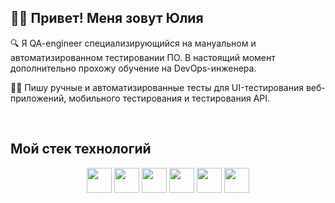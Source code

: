 ## 👨‍💻 Привет! Меня зовут Юлия  

🔍  Я QA-engineer специализирующийся на мануальном и автоматизированном тестировании ПО. В настоящий момент дополнительно прохожу обучение на DevOps-инженера.

</td><td valign="top" width="50%">

👨‍🎓 Пишу ручные и автоматизированные тесты для UI-тестирования веб-приложений, мобильного тестирования и тестирования API.  


</td></tr></table>  

<br/>  

<div align="left">
<h2> Мой стек технологий </h2>
</div>
<p align="center">

<img src="https://cdn.jsdelivr.net/gh/devicons/devicon@latest/icons/python/python-original.svg" height="40" width="40"/>
<img src="https://cdn.jsdelivr.net/gh/devicons/devicon@latest/icons/pycharm/pycharm-original.svg" height="40" width="40"/>
<img src="https://cdn.jsdelivr.net/gh/devicons/devicon@latest/icons/pytest/pytest-original.svg" height="40" width="40"/>
<img src="https://cdn.jsdelivr.net/gh/devicons/devicon@latest/icons/jira/jira-original.svg" height="40" width="40"/> 
<img src="https://cdn.jsdelivr.net/gh/devicons/devicon@latest/icons/androidstudio/androidstudio-original.svg" height="40" width="40"/>
<img src="https://cdn.jsdelivr.net/gh/devicons/devicon@latest/icons/postman/postman-original.svg" height="40" width="40"/>




<!--
**alisaholmes/alisaholmes** is a ✨ _special_ ✨ repository because its `README.md` (this file) appears on your GitHub profile.

Here are some ideas to get you started:

- 🔭 I’m currently working on ...
- 🌱 I’m currently learning ...
- 👯 I’m looking to collaborate on ...
- 🤔 I’m looking for help with ...
- 💬 Ask me about ...
- 📫 How to reach me: ...
- 😄 Pronouns: ...
- ⚡ Fun fact: ...
-->
